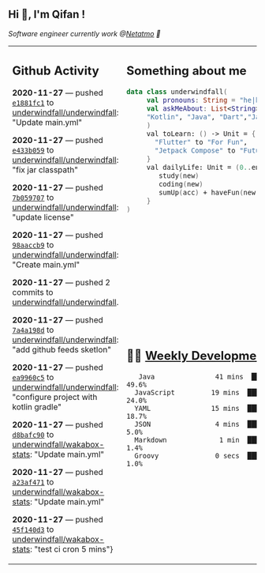 <h2> Hi 👋, I'm Qifan ! </h2>
<p><em>Software engineer currently work @<a href="https://www.netatmo.com">Netatmo</a> 🔭
</em></p>
<table><tr><td valign="top" rowspan="2">

 ## Github Activity
 <!-- githubActivity starts -->
  **2020-11-27** — pushed [`e1881fc1`](https://api.github.com/repos/underwindfall/underwindfall/commits/e1881fc1a1891ef1aecb2a733ae6ecbe83e34043) to [underwindfall/underwindfall](https://api.github.com/repos/underwindfall/underwindfall): "Update main.yml"

  **2020-11-27** — pushed [`e433b059`](https://api.github.com/repos/underwindfall/underwindfall/commits/e433b059401782787445f575dc0f3ae954b9c213) to [underwindfall/underwindfall](https://api.github.com/repos/underwindfall/underwindfall): "fix jar classpath"

  **2020-11-27** — pushed [`7b059707`](https://api.github.com/repos/underwindfall/underwindfall/commits/7b059707b21ea49bd9322143e0002f6f51b70143) to [underwindfall/underwindfall](https://api.github.com/repos/underwindfall/underwindfall): "update license"

  **2020-11-27** — pushed [`98aaccb9`](https://api.github.com/repos/underwindfall/underwindfall/commits/98aaccb9cad80c56e783472896663d5619c2b80e) to [underwindfall/underwindfall](https://api.github.com/repos/underwindfall/underwindfall): "Create main.yml"

  **2020-11-27** — pushed 2 commits to [underwindfall/underwindfall](https://api.github.com/repos/underwindfall/underwindfall).

  **2020-11-27** — pushed [`7a4a198d`](https://api.github.com/repos/underwindfall/underwindfall/commits/7a4a198d8e94676cb669afeaa1221264f5087bcd) to [underwindfall/underwindfall](https://api.github.com/repos/underwindfall/underwindfall): "add github feeds sketlon"

  **2020-11-27** — pushed [`ea9960c5`](https://api.github.com/repos/underwindfall/underwindfall/commits/ea9960c5a9ba988b3acea355bed4ddc0eea9c22e) to [underwindfall/underwindfall](https://api.github.com/repos/underwindfall/underwindfall): "configure project with kotlin gradle"

  **2020-11-27** — pushed [`d8bafc90`](https://api.github.com/repos/underwindfall/wakabox-stats/commits/d8bafc90f7a7b0fa1c4f6da5f9605757cded02a6) to [underwindfall/wakabox-stats](https://api.github.com/repos/underwindfall/wakabox-stats): "Update main.yml"

  **2020-11-27** — pushed [`a23af471`](https://api.github.com/repos/underwindfall/wakabox-stats/commits/a23af47174ed28ab127b72291971845c999575bf) to [underwindfall/wakabox-stats](https://api.github.com/repos/underwindfall/wakabox-stats): "Update main.yml"

  **2020-11-27** — pushed [`45f140d3`](https://api.github.com/repos/underwindfall/wakabox-stats/commits/45f140d3db3089cd4874b1d5ac9a6afe29ed3299) to [underwindfall/wakabox-stats](https://api.github.com/repos/underwindfall/wakabox-stats): "test ci cron 5 mins"}
 <!-- githubActivity ends -->
 </td><td valign="top">

 ## Something about me
 <!-- profile starts -->
 ```kotlin
 data class underwindfall(
      val pronouns: String = "he|him",
      val askMeAbout: List<String> = listOf(
      "Kotlin", "Java", "Dart","Javascript", "Typescript"
      )
      val toLearn: () -> Unit = {
        "Flutter" to "For Fun",
        "Jetpack Compose" to "Future"
      }
      val dailyLife: Unit = (0..end).reduce { acc, new ->
         study(new)
         coding(new)
         sumUp(acc) + haveFun(new)
      }
 )
 ```
 <!-- profile ends -->
 </td></tr><tr><td valign="top">

 ## 🏊‍♂️ <a href="https://gist.github.com/underwindfall/377ee88ba1fabd1e93516e48ca9c61eb" target="_blank">Weekly Development Breakdown</a>
  <!-- codeTime starts -->
  ```text
     Java               41 mins  ███████████████▒░░░░░░░░  49.6%
    JavaScript         19 mins  █████████▒░░░░░░░░░░░░░░  24.0%
    YAML               15 mins  ████████░░░░░░░░░░░░░░░░  18.7%
    JSON                4 mins  ████▓░░░░░░░░░░░░░░░░░░░   5.0%
    Markdown             1 min  ███▓░░░░░░░░░░░░░░░░░░░░   1.4%
    Groovy              0 secs  ███▓░░░░░░░░░░░░░░░░░░░░   1.0%
  ```
  <!-- codeTime starts -->
  </td></tr></table>